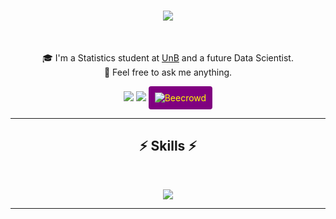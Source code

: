 <!DOCTYPE html>
<html lang="en">
<head>
  <meta charset="UTF-8">
  <meta name="viewport" content="width=device-width, initial-scale=1.0">
</head>
<body>

<h1 align="center">
  <a href="https://git.io/typing-svg">
    <img src="https://readme-typing-svg.herokuapp.com/?lines=Hello%2C+Person%21+%F0%9F%91%8B;My+name+is+Adrielly...;Nice+to+meet+you%21&center=true&size=30&color=FF0000">
  </a>
</h1>

<br>
<p align="center">
  🎓 I'm a Statistics student at <a href="https://www.unb.br/">UnB</a> and a future Data Scientist.
  <br>
  💬 Feel free to ask me anything.
</p>

<div align="center"> 
  <a href = "mailto:adriellymedeirosnunes1@gmail.com"><img src="https://img.shields.io/badge/-Gmail-%23333?style=for-the-badge&logo=gmail&logoColor=white" target="_blank"></a>
  <a href="https://www.linkedin.com/in/adrielly-medeiros-260b0b1aa/" target="_blank"><img src="https://img.shields.io/badge/-LinkedIn-%230077B5?style=for-the-badge&logo=linkedin&logoColor=white" target="_blank"></a>
  <a href="https://judge.beecrowd.com/pt/users/statistics/982046" target="_blank">
    <img src="https://img.shields.io/badge/-Beecrowd-purple?style=for-the-badge" alt="Beecrowd" style="display:inline-block; padding:10px; color:yellow; background-color:purple; border-radius:4px;">
  </a>
</div>

<hr>
<h2 align="center">⚡ Skills ⚡</h2>
<br>
<p align="center">
  <a href="https://skillicons.dev">
    <img src="https://skillicons.dev/icons?i=git,github,python,css,r,mysql,html,linux,cpp,arduino,c" /><br>
  </a>
</p>

<hr>

</body>
</html>
